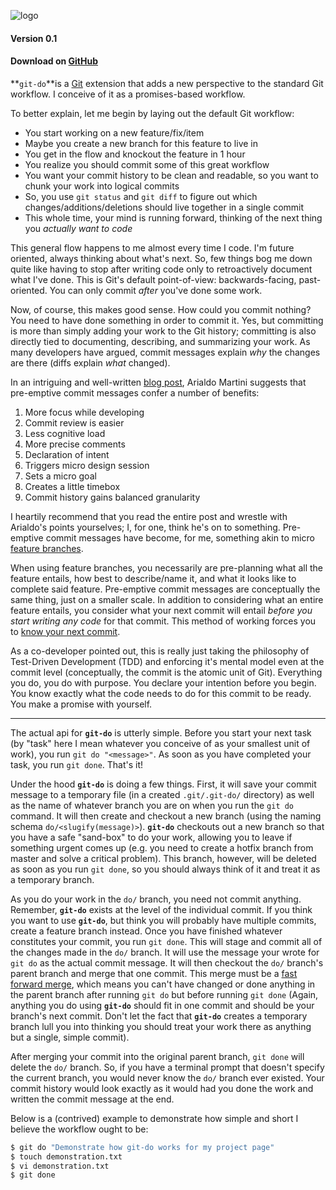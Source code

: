 ![logo](https://cdn.rawgit.com/smargh/git-do/master/git-do.svg)
#### Version 0.1

#### Download on [GitHub](https://github.com/smargh/git-do)

**`git-do`**is a [Git](https://git-scm.com/) extension that adds a new perspective to the standard Git workflow. I conceive of it as a promises-based workflow.

To better explain, let me begin by laying out the default Git workflow:

  + You start working on a new feature/fix/item
  + Maybe you create a new branch for this feature to live in
  + You get in the flow and knockout the feature in 1 hour
  + You realize you should commit some of this great workflow
  + You want your commit history to be clean and readable, so you want to chunk your work into logical commits
  + So, you use `git status` and `git diff` to figure out which changes/additions/deletions should live together in a single commit
  + This whole time, your mind is running forward, thinking of the next thing you *actually want to code*

This general flow happens to me almost every time I code. I'm future oriented, always thinking about what's next. So, few things bog me down quite like having to stop after writing code only to retroactively document what I've done. This is Git's default point-of-view: backwards-facing, past-oriented. You can only commit *after* you've done some work.

Now, of course, this makes good sense. How could you commit nothing? You need to have done something in order to commit it. Yes, but committing is more than simply adding your work to the Git history; committing is also directly tied to documenting, describing, and summarizing your work. As many developers have argued, commit messages explain *why* the changes are there (diffs explain *what* changed).

In an intriguing and well-written [blog post](https://arialdomartini.wordpress.com/2012/09/03/pre-emptive-commit-comments/), Arialdo Martini suggests that pre-emptive commit messages confer a number of benefits:

  1. More focus while developing
  2. Commit review is easier
  3. Less cognitive load
  4. More precise comments
  5. Declaration of intent
  6. Triggers micro design session
  7. Sets a micro goal
  8. Creates a little timebox
  9. Commit history gains balanced granularity

I heartily recommend that you read the entire post and wrestle with Arialdo's points yourselves; I, for one, think he's on to something. Pre-emptive commit messages have become, for me, something akin to micro [feature branches]().

When using feature branches, you necessarily are pre-planning what all the feature entails, how best to describe/name it, and what it looks like to complete said feature. Pre-emptive commit messages are conceptually the same thing, just on a smaller scale. In addition to considering what an entire feature entails, you consider what your next commit will entail *before you start writing any code* for that commit. This method of working forces you to [know your next commit](http://programmer.97things.oreilly.com/wiki/index.php/Know_Your_Next_Commit).

As a co-developer pointed out, this is really just taking the philosophy of Test-Driven Development (TDD) and enforcing it's mental model even at the commit level (conceptually, the commit is the atomic unit of Git). Everything you do, you do with purpose. You declare your intention before you begin. You know exactly what the code needs to do for this commit to be ready. You make a promise with yourself.

- - -

The actual api for **`git-do`** is utterly simple. Before you start your next task (by "task" here I mean whatever you conceive of as your smallest unit of work), you run `git do "<message>"`. As soon as you have completed your task, you run `git done`. That's it!

Under the hood **`git-do`** is doing a few things. First, it will save your commit message to a temporary file (in a created `.git/.git-do/` directory) as well as the name of whatever branch you are on when you run the `git do` command. It will then create and checkout a new branch (using the naming schema `do/<slugify(message)>`). **`git-do`** checkouts out a new branch so that you have a safe "sand-box" to do your work, allowing you to leave if something urgent comes up (e.g. you need to create a hotfix branch from master and solve a critical problem). This branch, however, will be deleted as soon as you run `git done`, so you should always think of it and treat it as a temporary branch.

As you do your work in the `do/` branch, you need not commit anything. Remember, **`git-do`** exists at the level of the individual commit. If you think you want to use **`git-do`**, but think you will probably have multiple commits, create a feature branch instead. Once you have finished whatever constitutes your commit, you run `git done`. This will stage and commit all of the changes made in the `do/` branch. It will use the message your wrote for `git do` as the actual commit message. It will then checkout the `do/` branch's parent branch and merge that one commit. This merge must be a [fast forward merge](), which means you can't have changed or done anything in the parent branch after running `git do` but before running `git done` (Again, anything you do using **`git-do`** should fit in one commit and should be your branch's next commit. Don't let the fact that **`git-do`** creates a temporary branch lull you into thinking you should treat your work there as anything but a single, simple commit).

After merging your commit into the original parent branch, `git done` will delete the `do/` branch. So, if you have a terminal prompt that doesn't specify the current branch, you would never know the `do/` branch ever existed. Your commit history would look exactly as it would had you done the work and written the commit message at the end.

Below is a (contrived) example to demonstrate how simple and short I believe the workflow ought to be:

~~~bash
$ git do "Demonstrate how git-do works for my project page"
$ touch demonstration.txt
$ vi demonstration.txt
$ git done
~~~
